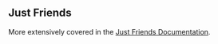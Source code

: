 ## Just Friends

More extensively covered in the [Just Friends Documentation](https://www.whimsicalraps.com/pages/just-type).

